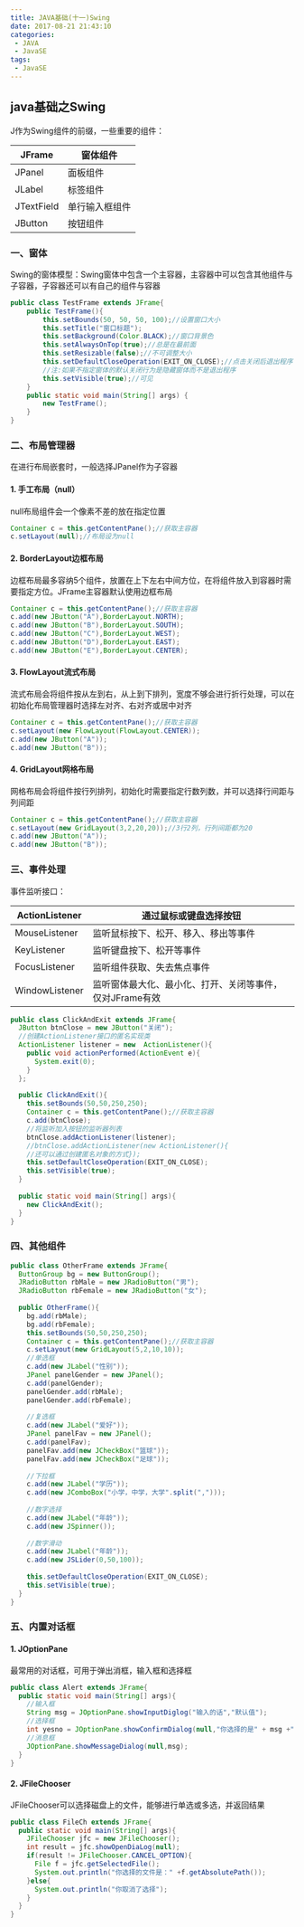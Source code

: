 ```yaml
---
title: JAVA基础(十一)Swing
date: 2017-08-21 21:43:10
categories: 
 - JAVA
 - JavaSE
tags:
 - JavaSE
---
```


## java基础之Swing

J作为Swing组件的前缀，一些重要的组件：

| JFrame     | 窗体组件    |
| ---------- | ------- |
| JPanel     | 面板组件    |
| JLabel     | 标签组件    |
| JTextField | 单行输入框组件 |
| JButton    | 按钮组件    |

<!--more -->

### 一、窗体

Swing的窗体模型：Swing窗体中包含一个主容器，主容器中可以包含其他组件与子容器，子容器还可以有自己的组件与容器

~~~java
public class TestFrame extends JFrame{
	public TestFrame(){
		this.setBounds(50, 50, 50, 100);//设置窗口大小
		this.setTitle("窗口标题");
		this.setBackground(Color.BLACK);//窗口背景色
		this.setAlwaysOnTop(true);//总是在最前面
		this.setResizable(false);//不可调整大小
		this.setDefaultCloseOperation(EXIT_ON_CLOSE);//点击关闭后退出程序
     	//注:如果不指定窗体的默认关闭行为是隐藏窗体而不是退出程序
		this.setVisible(true);//可见
	}
	public static void main(String[] args) {
		new TestFrame();
	}
}
~~~

### 二、布局管理器

在进行布局嵌套时，一般选择JPanel作为子容器

#### 1. 手工布局（null）

null布局组件会一个像素不差的放在指定位置

~~~java
Container c = this.getContentPane();//获取主容器
c.setLayout(null);//布局设为null
~~~

#### 2. BorderLayout边框布局

边框布局最多容纳5个组件，放置在上下左右中间方位，在将组件放入到容器时需要指定方位。JFrame主容器默认使用边框布局

~~~java
Container c = this.getContentPane();//获取主容器
c.add(new JButton("A"),BorderLayout.NORTH);
c.add(new JButton("B"),BorderLayout.SOUTH);
c.add(new JButton("C"),BorderLayout.WEST);
c.add(new JButton("D"),BorderLayout.EAST);
c.add(new JButton("E"),BorderLayout.CENTER);
~~~

#### 3. FlowLayout流式布局

流式布局会将组件按从左到右，从上到下排列，宽度不够会进行折行处理，可以在初始化布局管理器时选择左对齐、右对齐或居中对齐

~~~java
Container c = this.getContentPane();//获取主容器
c.setLayout(new FlowLayout(FlowLayout.CENTER));
c.add(new JButton("A"));
c.add(new JButton("B"));
~~~

#### 4. GridLayout网格布局

网格布局会将组件按行列排列，初始化时需要指定行数列数，并可以选择行间距与列间距

~~~java
Container c = this.getContentPane();//获取主容器
c.setLayout(new GridLayout(3,2,20,20));//3行2列，行列间距都为20
c.add(new JButton("A"));
c.add(new JButton("B"));
~~~

### 三、事件处理

事件监听接口：

| ActionListener | 通过鼠标或键盘选择按钮                     |
| -------------- | ------------------------------- |
| MouseListener  | 监听鼠标按下、松开、移入、移出等事件              |
| KeyListener    | 监听键盘按下、松开等事件                    |
| FocusListener  | 监听组件获取、失去焦点事件                   |
| WindowListener | 监听窗体最大化、最小化、打开、关闭等事件，仅对JFrame有效 |

~~~java
public class ClickAndExit extends JFrame{
  JButton btnClose = new JButton("关闭");
  //创建ActionListener接口的匿名实现类
  ActionListener listener = new  ActionListener(){
    public void actionPerformed(ActionEvent e){
      System.exit(0);
    }
  };
  
  public ClickAndExit(){
    this.setBounds(50,50,250,250);
    Container c = this.getContentPane();//获取主容器
    c.add(btnClose);
    //将监听加入按钮的监听器列表
	btnClose.addActionListener(listener);
    //btnClose.addActionListener(new ActionListener(){
    //还可以通过创建匿名对象的方式});
    this.setDefaultCloseOperation(EXIT_ON_CLOSE);
    this.setVisible(true);
  }
  
  public static void main(String[] args){
  	new ClickAndExit();
  }
}
~~~

### 四、其他组件

~~~java
public class OtherFrame extends JFrame{
  ButtonGroup bg = new ButtonGroup();
  JRadioButton rbMale = new JRadioButton("男");
  JRadioButton rbFemale = new JRadioButton("女");
  
  public OtherFrame(){
  	bg.add(rbMale);
    bg.add(rbFemale);
    this.setBounds(50,50,250,250);
    Container c = this.getContentPane();//获取主容器
    c.setLayout(new GridLayout(5,2,10,10));
    //单选框
    c.add(new JLabel("性别"));
    JPanel panelGender = new JPanel();
    c.add(panelGender);
    panelGender.add(rbMale);
    panelGender.add(rbFemale);
    
    //复选框
    c.add(new JLabel("爱好"));
    JPanel panelFav = new JPanel();
    c.add(panelFav);
    panelFav.add(new JCheckBox("篮球"));
    panelFav.add(new JCheckBox("足球"));
    
    //下拉框
    c.add(new JLabel("学历"));
    c.add(new JComboBox("小学，中学，大学".split(",")));
    
    //数字选择
    c.add(new JLabel("年龄"));
    c.add(new JSpinner());
    
    //数字滑动
    c.add(new JLabel("年龄"));
    c.add(new JSLider(0,50,100));
    
    this.setDefaultCloseOperation(EXIT_ON_CLOSE);
    this.setVisible(true);
  }
}
~~~

### 五、内置对话框

#### 1. JOptionPane

最常用的对话框，可用于弹出消框，输入框和选择框

~~~java
public class Alert extends JFrame{
  public static void main(String[] args){
    //输入框
    String msg = JOptionPane.showInputDiglog("输入的话","默认值");
    //选择框
    int yesno = JOptionPane.showConfirmDialog(null,"你选择的是" + msg +"吗?");
    //消息框
    JOptionPane.showMessageDialog(null,msg);
  }
}
~~~

#### 2. JFileChooser

JFileChooser可以选择磁盘上的文件，能够进行单选或多选，并返回结果

~~~java
public class FileCh extends JFrame{
  public static void main(String[] args){
    JFileChooser jfc = new JFileChooser();
    int result = jfc.showOpenDiaLog(null);
    if(result != JFileChooser.CANCEL_OPTION){
      File f = jfc.getSelectedFile();
      System.out.println("你选择的文件是：" +f.getAbsolutePath());
    }else{
      System.out.println("你取消了选择");
    }
  }
}
~~~

